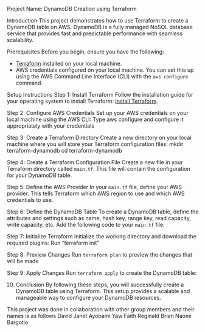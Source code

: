 Project Name: DynamoDB Creation using Terraform

Introduction
This project demonstrates how to use Terraform to create a DynamoDB table on AWS. DynamoDB is a fully managed NoSQL database service that provides fast and predictable performance with seamless scalability.

Prerequisites
Before you begin, ensure you have the following:
- [Terraform](https://learn.hashicorp.com/tutorials/terraform/install-cli) installed on your local machine.
- AWS credentials configured on your local machine. You can set this up using the AWS Command Line Interface (CLI) with the `aws configure` command.

Setup Instructions
Step 1: Install Terraform
Follow the installation guide for your operating system to install Terraform: [Install Terraform](https://learn.hashicorp.com/tutorials/terraform/install-cli).

Step 2: Configure AWS Credentials
Set up your AWS credentials on your local machine using the AWS CLI:
Type aws configure and configure it appropriately with your credentials

Step 3: Create a Terraform Directory
Create a new directory on your local machine where you will store your Terraform configuration files:
mkdir terraform-dynamodb
cd terraform-dynamodb

Step 4: Create a Terraform Configuration File
Create a new file in your Terraform directory called `main.tf`. This file will contain the configuration for your DynamoDB table.

Step 5: Define the AWS Provider
In your `main.tf` file, define your AWS provider. This tells Terraform which AWS region to use and which AWS credentials to use. 

Step 6: Define the DynamoDB Table
To create a DynamoDB table, define the attributes and settings such as name, hash key, range key, read capacity, write capacity, etc. Add the following code to your `main.tf` file:

Step 7: Initialize Terraform
Initialize the working directory and download the required plugins:
Run “terraform init”

Step 8: Preview Changes
Run `terraform plan` to preview the changes that will be made

Step 9: Apply Changes
Run `terraform apply` to create the DynamoDB table:

10. Conclusion
By following these steps, you will successfully create a DynamoDB table using Terraform. This setup provides a scalable and manageable way to configure your DynamoDB resources.

This project was done in collaboration with other group members and their names is as follows
David
Janet
Ayobami
Yaw
Faith
Reginald
Brian
Naomi
Bargotio
